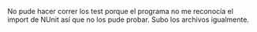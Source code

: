 No pude hacer correr los test porque el programa no me reconocía el import de NUnit así que no los pude probar. Subo los archivos igualmente.